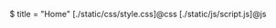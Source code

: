 $   title = "Home"
    <meta charset="UTF-8">
    <title> $title </title>
    [./static/css/style.css]@css
    [./static/js/script.js]@js